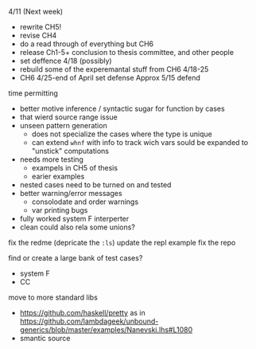 

4/11 (Next week)
* rewrite CH5!
* revise CH4
* do a read through of everything but CH6
* release Ch1-5+ conclusion to thesis committee, and other people
* set deffence
4/18 (possibly)
* rebuild some of the experemantal stuff from CH6
4/18-25
* CH6
4/25-end of April set defense
Approx 5/15 defend

time permitting
* better motive inference / syntactic sugar for function by cases
* that wierd source range issue
* unseen pattern generation
  * does not specialize the cases where the type is unique
  * can extend `whnf` with info to track wich vars sould be expanded to "unstick" computations
* needs more testing
  * exampels in CH5 of thesis
  * earier examples
* nested cases need to be turned on and tested
* better warning/error messages
  * consolodate and order warnings
  * var printing bugs
* fully worked system F interperter
* clean could also rela some unions?




fix the redme (depricate the `:ls`) update the repl example
fix the repo

find or create a large bank of test cases?
* system F
* CC

move to more standard libs
* https://github.com/haskell/pretty as in https://github.com/lambdageek/unbound-generics/blob/master/examples/Nanevski.lhs#L1080
* smantic source
